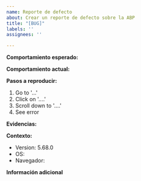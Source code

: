 ```yaml
---
name: Reporte de defecto
about: Crear un reporte de defecto sobre la ABP
title: "[BUG]"
labels: ''
assignees: ''

---
```


**Comportamiento esperado:**


**Comportamiento actual:**

**Pasos a reproducir:**
1. Go to '...'
2. Click on '....'
3. Scroll down to '....'
4. See error

**Evidencias:**


**Contexto:**
- Version: 5.68.0
- OS:
- Navegador: 
 
**Información adicional**
